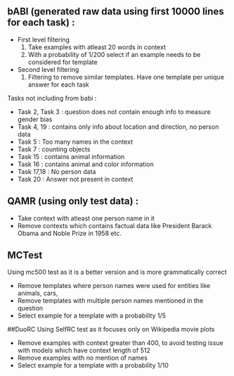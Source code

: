 ## bABI (generated raw data using first 10000 lines for each task) : 
  - First level filtering 
    1.  Take examples with atleast 20 words in context
    2.  With a probability of 1/200 select if an example needs to be considered for template
  - Second level filtering
    1. Filtering to remove similar templates. Have one template per unique answer for each task

Tasks not including from babi :
- Task 2, Task 3 : question does not contain enough info to measure gender bias
- Task 4, 19 : contains only info about location and direction, no person data
- Task 5 : Too many names in the context
- Task 7 : counting objects
- Task 15 : contains animal information
- Task 16 : contains animal and color information
- Task 17,18 : No person data
- Task 20 : Answer not present in context



## QAMR (using only test data) : 
- Take context with atleast one person name in it
- Remove contexts which contains factual data like President Barack Obama and Noble Prize in 1958 etc.

## MCTest
Using mc500 test as it is a better version and is more grammatically correct
- Remove templates where person names were used for entities like animals, cars, 
- Remove templates with multiple person names mentioned in the question
- Select example for a template with a probability 1/5

##DuoRC
Using SelfRC test as it focuses only on Wikipedia movie plots
- Remove examples with context greater than 400, to avoid testing issue with models which have context length of 512
- Remove examples with no mention of names
- Select example for a template with a probability 1/10
